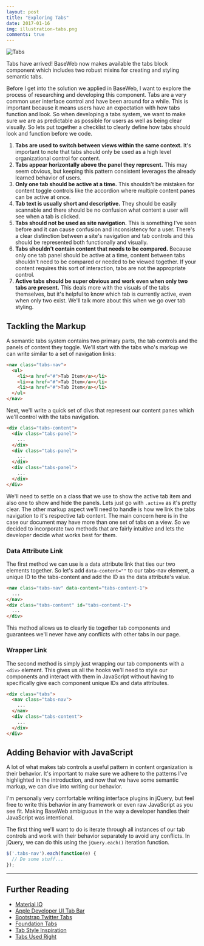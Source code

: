 ```yaml
---
layout: post
title: "Exploring Tabs"
date: 2017-01-16
img: illustration-tabs.png
comments: true
---
```


<img src="/assets/img/devlog/illustration-tabs-small.png" alt="Tabs" class="featured rounded">

<p class="text-lead">Tabs have arrived! BaseWeb now makes available the tabs block component which includes two robust mixins for creating and styling semantic tabs.</p>

Before I get into the solution we applied in BaseWeb, I want to explore the process of researching and developing this component. Tabs are a very common user interface control and have been around for a while. This is important because it means users have an expectation with how tabs function and look. So when developing a tabs system, we want to make sure we are as predictable as possible for users as well as being clear visually. So lets put together a checklist to clearly define how tabs should look and function before we code.

1. **Tabs are used to switch between views within the same context.** It's important to note that tabs should only be used as a high level organizational control for content.
2. **Tabs appear horizontally above the panel they represent.** This may seem obvious, but keeping this pattern consistent leverages the already learned behavior of users.
3. **Only one tab should be active at a time.** This shouldn't be mistaken for content toggle controls like the accordion where multiple content panes can be active at once.
4. **Tab text is usually short and descriptive.** They should be easily scannable and there should be no confusion what content a user will see when a tab is clicked.
5. **Tabs should not be used as site navigation.** This is something I've seen before and it can cause confusion and inconsistency for a user. There's a clear distinction between a site's navigation and tab controls and this should be represented both functionally and visually.
6. **Tabs shouldn't contain content that needs to be compared.** Because only one tab panel should be active at a time, content between tabs shouldn't need to be compared or needed to be viewed together. If your content requires this sort of interaction, tabs are not the appropriate control.
7. **Active tabs should be super obvious and work even when only two tabs are present.** This deals more with the visuals of the tabs themselves, but it's helpful to know which tab is currently active, even when only two exist. We'll talk more about this when we go over tab styling.

## Tackling the Markup

A semantic tabs system contains two primary parts, the tab controls and the panels of content they toggle. We'll start with the tabs who's markup we can write similar to a set of navigation links:

```html
<nav class="tabs-nav">
  <ul>
    <li><a href="#">Tab Item</a></li>
    <li><a href="#">Tab Item</a></li>
    <li><a href="#">Tab Item</a></li>
  </ul>
</nav>
```

Next, we'll write a quick set of divs that represent our content panes which we'll control with the tabs navigation.

```html
<div class="tabs-content">
  <div class="tabs-panel">
    ...
  </div>
  <div class="tabs-panel">
    ...
  </div>
  <div class="tabs-panel">
    ...
  </div>
</div>
```

We'll need to settle on a class that we use to show the active tab item and also one to show and hide the panels. Lets just go with `.active` as it's pretty clear. The other markup aspect we'll need to handle is how we link the tabs navigation to it's respective tab content. The main concern here is in the case our document may have more than one set of tabs on a view. So we decided to incorporate two methods that are fairly intuitive and lets the developer decide what works best for them.

### Data Attribute Link

The first method we can use is a data attribute link that ties our two elements together. So let's add `data-content=""` to our tabs-nav element, a unique ID to the tabs-content and add the ID as the data attribute's value.

```html
<nav class="tabs-nav" data-content="tabs-content-1">
  ...
</nav>
<div class="tabs-content" id="tabs-content-1">
  ...
</div>
```

This method allows us to clearly tie together tab components and guarantees we'll never have any conflicts with other tabs in our page.

### Wrapper Link

The second method is simply just wrapping our tab components with a `<div>` element. This gives us all the hooks we'll need to style our components and interact with them in JavaScript without having to specifically give each component unique IDs and data attributes.

```html
<div class="tabs">
  <nav class="tabs-nav">
    ...
  </nav>
  <div class="tabs-content">
    ...
  </div>
</div>
```

## Adding Behavior with JavaScript

A lot of what makes tab controls a useful pattern in content organization is their behavior. It's important to make sure we adhere to the patterns I've highlighted in the introduction, and now that we have some semantic markup, we can dive into writing our behavior.

I'm personally very comfortable writing interface plugins in jQuery, but feel free to write this behavior in any framework or even raw JavaScript as you see fit. Making BaseWeb ambiguous in the way a developer handles their JavaScript was intentional.

The first thing we'll want to do is iterate through all instances of our tab controls and work with their behavior separately to avoid any conflicts. In jQuery, we can do this using the `jQuery.each()` iteration function.

```js
$('.tabs-nav').each(function(e) {
  // Do some stuff...
});
```

---

## Further Reading

* [Material IO](https://material.io/guidelines/components/tabs.html#tabs-specs)
* [Apple Developer UI Tab Bar](https://developer.apple.com/library/content/documentation/UserExperience/Conceptual/UIKitUICatalog/UITabBar.html)
* [Bootstrap Twitter Tabs](http://getbootstrap.com/javascript/#tabs)
* [Foundation Tabs](http://foundation.zurb.com/sites/docs/tabs.html)
* [Tab Style Inspiration](https://tympanus.net/Development/TabStylesInspiration/)
* [Tabs Used Right](https://www.nngroup.com/articles/tabs-used-right/)
